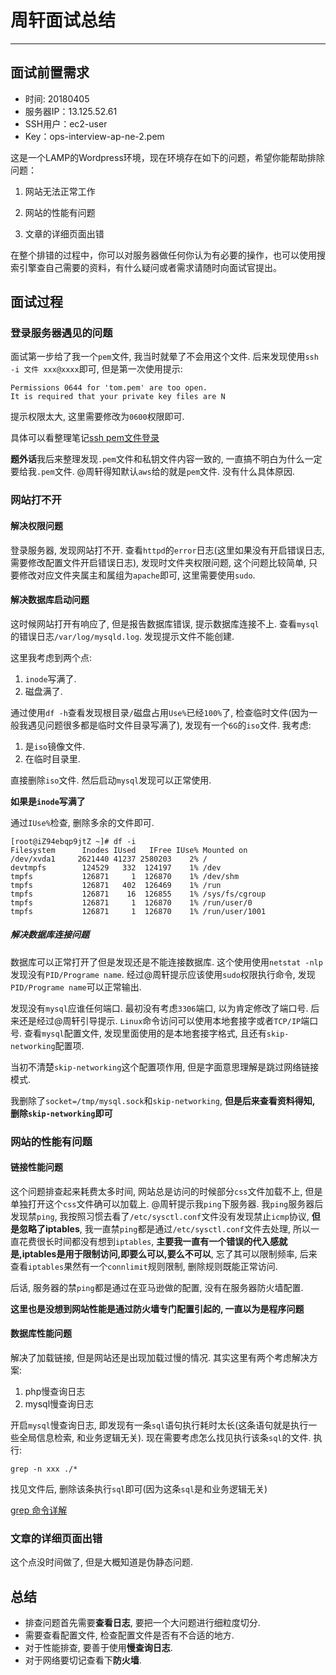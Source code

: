 # 周轩面试总结

---

## 面试前置需求

* 时间: 20180405
* 服务器IP：13.125.52.61
* SSH用户：ec2-user
* Key：ops-interview-ap-ne-2.pem

这是一个LAMP的Wordpress环境，现在环境存在如下的问题，希望你能帮助排除问题：

1. 网站无法正常工作

2. 网站的性能有问题

3. 文章的详细页面出错


在整个排错的过程中，你可以对服务器做任何你认为有必要的操作，也可以使用搜索引擎查自己需要的资料，有什么疑问或者需求请随时向面试官提出。

## 面试过程

### 登录服务器遇见的问题

面试第一步给了我一个`pem`文件, 我当时就晕了不会用这个文件. 后来发现使用`ssh -i 文件 xxx@xxxx`即可, 但是第一次使用提示:

```
Permissions 0644 for 'tom.pem' are too open.
It is required that your private key files are N
```

提示权限太大, 这里需要修改为`0600`权限即可.

具体可以看整理笔记[ssh pem文件登录](https://github.com/chloroplast1983/readingNotes/blob/master/linux%E7%9F%A5%E8%AF%86%E7%82%B9/ssh%E7%99%BB%E5%BD%95pem%E6%96%87%E4%BB%B6%E4%BD%BF%E7%94%A8.md)

**题外话**我后来整理发现`.pem`文件和私钥文件内容一致的, 一直搞不明白为什么一定要给我`.pem`文件. @周轩得知默认`aws`给的就是`pem`文件. 没有什么具体原因.

### 网站打不开

#### 解决权限问题 

登录服务器, 发现网站打不开. 查看`httpd`的`error`日志(这里如果没有开启错误日志, 需要修改配置文件开启错误日志), 发现时文件夹权限问题, 这个问题比较简单, 只要修改对应文件夹属主和属组为`apache`即可, 这里需要使用`sudo`. 

#### 解决数据库启动问题

这时候网站打开有响应了, 但是报告数据库错误, 提示数据库连接不上. 查看`mysql`的错误日志`/var/log/mysqld.log`. 发现提示文件不能创建.

这里我考虑到两个点:

1. `inode`写满了.
2. 磁盘满了.

通过使用`df -h`查看发现根目录`/`磁盘占用`Use%`已经`100%`了, 检查临时文件(因为一般我遇见问题很多都是临时文件目录写满了), 发现有一个`6G`的`iso`文件. 我考虑:

1. 是`iso`镜像文件.
2. 在临时目录里.

直接删除`iso`文件. 然后启动`mysql`发现可以正常使用.

**如果是`inode`写满了**

通过`IUse%`检查, 删除多余的文件即可.

```
[root@iZ94ebqp9jtZ ~]# df -i
Filesystem      Inodes IUsed   IFree IUse% Mounted on
/dev/xvda1     2621440 41237 2580203    2% /
devtmpfs        124529   332  124197    1% /dev
tmpfs           126871     1  126870    1% /dev/shm
tmpfs           126871   402  126469    1% /run
tmpfs           126871    16  126855    1% /sys/fs/cgroup
tmpfs           126871     1  126870    1% /run/user/0
tmpfs           126871     1  126870    1% /run/user/1001
```

##### 解决数据库连接问题

数据库可以正常打开了但是发现还是不能连接数据库. 这个使用使用`netstat -nlp`发现没有`PID/Programe name`. 经过@周轩提示应该使用`sudo`权限执行命令, 发现`PID/Programe name`可以正常输出.

发现没有`mysql`应谁任何端口. 最初没有考虑`3306`端口, 以为肯定修改了端口号. 后来还是经过@周轩引导提示. `Linux`命令访问可以使用本地套接字或者`TCP/IP`端口号. 查看`mysql`配置文件, 发现里面使用的是本地套接字格式, 且还有`skip-networking`配置项.

当初不清楚`skip-networking`这个配置项作用, 但是字面意思理解是跳过网络链接模式.

我删除了`socket=/tmp/mysql.sock`和`skip-networking`, **但是后来查看资料得知, 删除`skip-networking`即可**

### 网站的性能有问题

#### 链接性能问题

这个问题排查起来耗费太多时间, 网站总是访问的时候部分`css`文件加载不上, 但是单独打开这个`css`文件确可以加载上. @周轩提示我`ping`下服务器. 我`ping`服务器后发现禁`ping`, 我按照习惯去看了`/etc/sysctl.conf`文件没有发现禁止`icmp`协议, **但是忽略了iptables**, 我一直禁`ping`都是通过`/etc/sysctl.conf`文件去处理, 所以一直花费很长时间都没有想到`iptables`, **主要我一直有一个错误的代入感就是,iptables是用于限制访问,即要么可以,要么不可以**, 忘了其可以限制频率, 后来查看`iptables`果然有一个`connlimit`规则限制, 删除规则既能正常访问.

后话, 服务器的禁`ping`都是通过在亚马逊做的配置, 没有在服务器防火墙配置.

**这里也是没想到网站性能是通过防火墙专门配置引起的, 一直以为是程序问题**

#### 数据库性能问题

解决了加载链接, 但是网站还是出现加载过慢的情况. 其实这里有两个考虑解决方案:

1. php慢查询日志
2. mysql慢查询日志

开启`mysql`慢查询日志, 即发现有一条`sql`语句执行耗时太长(这条语句就是执行一些全局信息检索, 和业务逻辑无关). 现在需要考虑怎么找见执行该条`sql`的文件. 执行:

```
grep -n xxx ./*
```

找见文件后, 删除该条执行`sql`即可(因为这条`sql`是和业务逻辑无关)

[grep 命令详解](https://github.com/chloroplast1983/readingNotes/blob/master/linux%E5%91%BD%E4%BB%A4/grep.md)

### 文章的详细页面出错

这个点没时间做了, 但是大概知道是伪静态问题.

## 总结

* 排查问题首先需要**查看日志**, 要把一个大问题进行细粒度切分.
* 需要查看配置文件, 检查配置文件是否有不合适的地方.
* 对于性能排查, 要善于使用**慢查询日志**.
* 对于网络要切记查看下**防火墙**.